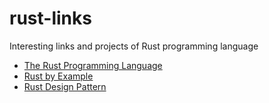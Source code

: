 # rust-links
Interesting links and projects of Rust programming language

* [The Rust Programming Language](https://doc.rust-lang.org/stable/book/)
* [Rust by Example](https://doc.rust-lang.org/rust-by-example/)
* [Rust Design Pattern](https://rust-unofficial.github.io/patterns/)
